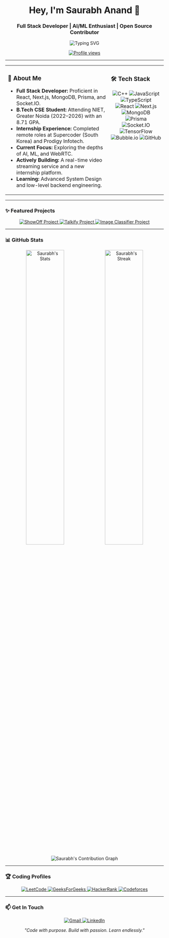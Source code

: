 <h1 align="center">Hey, I'm Saurabh Anand 👋</h1>
<h3 align="center">Full Stack Developer | AI/ML Enthusiast | Open Source Contributor</h3>

<p align="center">
  <img src="https://readme-typing-svg.demolab.com?font=Fira+Code&pause=1000&color=F7B93D&width=435&lines=Tech+Explorer;Code.+Create.+Inspire.;Always+learning+something+new" alt="Typing SVG" />
</p>

<p align="center">
  <a href="https://github.com/saurabh4742">
    <img src="https://komarev.com/ghpvc/?username=saurabh4742&label=Profile%20Views&color=0e75b6&style=flat-square" alt="Profile views" />
  </a>
</p>

---

<table>
  <tr>
    <td width="65%" valign="top">
      <h3>🚀 About Me</h3>
      <ul>
        <li><b>Full Stack Developer:</b> Proficient in React, Next.js, MongoDB, Prisma, and Socket.IO.</li>
        <li><b>B.Tech CSE Student:</b> Attending NIET, Greater Noida (2022–2026) with an 8.71 GPA.</li>
        <li><b>Internship Experience:</b> Completed remote roles at Supercoder (South Korea) and Prodigy Infotech.</li>
        <li><b>Current Focus:</b> Exploring the depths of AI, ML, and WebRTC.</li>
        <li><b>Actively Building:</b> A real-time video streaming service and a new internship platform.</li>
        <li><b>Learning:</b> Advanced System Design and low-level backend engineering.</li>
      </ul>
    </td>
    <td width="35%" valign="top">
      <h3>🛠️ Tech Stack</h3>
      <p align="center">
        <img src="https://img.shields.io/badge/C++-00599C?style=flat-square&logo=cplusplus&logoColor=white" alt="C++"/>
        <img src="https://img.shields.io/badge/JavaScript-F7DF1E?style=flat-square&logo=javascript&logoColor=black" alt="JavaScript"/>
        <img src="https://img.shields.io/badge/TypeScript-3178C6?style=flat-square&logo=typescript&logoColor=white" alt="TypeScript"/>
        <img src="https://img.shields.io/badge/React-20232A?style=flat-square&logo=react&logoColor=61DAFB" alt="React"/>
        <img src="https://img.shields.io/badge/Next.js-000000?style=flat-square&logo=next.js&logoColor=white" alt="Next.js"/>
        <img src="https://img.shields.io/badge/MongoDB-4EA94B?style=flat-square&logo=mongodb&logoColor=white" alt="MongoDB"/>
        <img src="https://img.shields.io/badge/Prisma-2D3748?style=flat-square&logo=prisma&logoColor=white" alt="Prisma"/>
        <img src="https://img.shields.io/badge/Socket.IO-010101?style=flat-square&logo=socket.io" alt="Socket.IO"/>
        <img src="https://img.shields.io/badge/TensorFlow-FF6F00?style=flat-square&logo=tensorflow&logoColor=white" alt="TensorFlow"/>
        <img src="https://img.shields.io/badge/Bubble.io-1E90FF?style=flat-square&logo=bubble&logoColor=white" alt="Bubble.io"/>
        <img src="https://img.shields.io/badge/GitHub-181717?style=flat-square&logo=github" alt="GitHub"/>
      </p>
    </td>
  </tr>
</table>

---

### ✨ Featured Projects

<p align="center">
  <a href="https://show-off-theta.vercel.app/">
    <img src="https://github-readme-stats.vercel.app/api/pin/?username=saurabh4742&repo=YOUR_REPO_NAME_FOR_SHOWOFF&theme=tokyonight&show_owner=true" alt="ShowOff Project" />
  </a>
  <a href="https://github.com/saurabh4742/YOUR_REPO_NAME_FOR_TALKIFY">
    <img src="https://github-readme-stats.vercel.app/api/pin/?username=saurabh4742&repo=YOUR_REPO_NAME_FOR_TALKIFY&theme=tokyonight&show_owner=true" alt="Talkify Project" />
  </a>
  <a href="https://github.com/saurabh4742/YOUR_REPO_NAME_FOR_CLASSIFIER">
    <img src="https://github-readme-stats.vercel.app/api/pin/?username=saurabh4742&repo=YOUR_REPO_NAME_FOR_CLASSIFIER&theme=tokyonight&show_owner=true" alt="Image Classifier Project" />
  </a>
</p>

---

### 📊 GitHub Stats

<p align="center">
  <img src="https://github-readme-stats.vercel.app/api?username=saurabh4742&show_icons=true&theme=tokyonight&hide_border=true" width="49%" alt="Saurabh's Stats" />
  <img src="https://github-readme-streak-stats.herokuapp.com/?user=saurabh4742&theme=tokyonight&hide_border=true" width="49%" alt="Saurabh's Streak" />
</p>

<p align="center">
  <img src="https://github-readme-activity-graph.vercel.app/graph?username=saurabh4742&theme=react-dark&area=true&hide_border=true" alt="Saurabh's Contribution Graph" />
</p>

---

### 🏆 Coding Profiles

<p align="center">
  <a href="https://leetcode.com/YOUR_USERNAME/" target="_blank">
    <img src="https://img.shields.io/badge/LeetCode-FFA116?style=flat-square&logo=leetcode&logoColor=black" alt="LeetCode"/>
  </a>
  <a href="https://auth.geeksforgeeks.org/user/YOUR_USERNAME/" target="_blank">
    <img src="https://img.shields.io/badge/GeeksForGeeks-0F9D58?style=flat-square&logo=geeksforgeeks&logoColor=white" alt="GeeksForGeeks"/>
  </a>
  <a href="https://www.hackerrank.com/profile/YOUR_USERNAME" target="_blank">
    <img src="https://img.shields.io/badge/HackerRank-2EC866?style=flat-square&logo=hackerrank&logoColor=white" alt="HackerRank"/>
  </a>
  <a href="https://codeforces.com/profile/YOUR_USERNAME" target="_blank">
    <img src="https://img.shields.io/badge/Codeforces-1F8ACB?style=flat-square&logo=codeforces&logoColor=white" alt="Codeforces"/>
  </a>
</p>

---

### 📫 Get In Touch

<p align="center">
  <a href="mailto:saurabhbebi@gmail.com">
    <img src="https://img.shields.io/badge/Gmail-D14836?style=flat-square&logo=gmail&logoColor=white" alt="Gmail"/>
  </a>
  <a href="https://www.linkedin.com/in/saurabh-anand-77337a252">
    <img src="https://img.shields.io/badge/LinkedIn-0A66C2?style=flat-square&logo=linkedin&logoColor=white" alt="LinkedIn"/>
  </a>
</p>

<p align="center">
  <i>"Code with purpose. Build with passion. Learn endlessly."</i>
</p>
